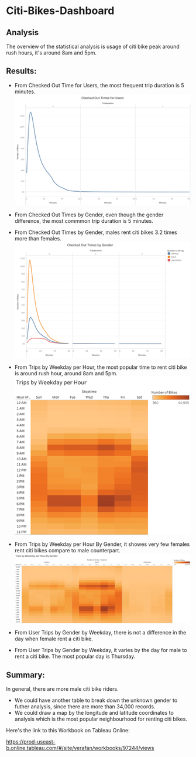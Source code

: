 # Citi-Bikes-Dashboard
## Analysis
The overview of the statistical analysis is usage of citi bike peak around rush hours, it's around 8am and 5pm.

## Results:
- From Checked Out Time for Users, the most frequent trip duration is 5 minutes.
![alt text](https://github.com/shuyaof/Citi-Bikes-Dashboard/blob/main/Resources/Checked%20Out%20Times%20for%20Users.png)

- From Checked Out Times by Gender, even though the gender difference, the most commmon trip duration is 5 minutes.
- From Checked Out Times by Gender, males rent citi bikes 3.2 times more than females.
![alt text](https://github.com/shuyaof/Citi-Bikes-Dashboard/blob/main/Resources/Checked%20Out%20Times%20by%20Gender.png)

- From Trips by Weekday per Hour, the most popular time to rent citi bike is around rush hour, around 8am and 5pm.
![alt text](https://github.com/shuyaof/Citi-Bikes-Dashboard/blob/main/Resources/Trips%20by%20Weekday%20per%20Hour.png)
- From Trips by Weekday per Hour By Gender, it showes very few females rent citi bikes compare to male counterpart.
![alt text](https://github.com/shuyaof/Citi-Bikes-Dashboard/blob/main/Resources/Trips%20by%20Weekday%20per%20Hour%20By%20Gender.png)
- From User Trips by Gender by Weekday, there is not a difference in the day when female rent a citi bike.
- From User Trips by Gender by Weekday, it varies by the day for male to rent a citi bike. The most popular day is Thursday.

## Summary:
In general, there are more male citi bike riders. 
- We could have another table to break down the unknown gender to futher analysis, since there are more than 34,000 records.
- We could draw a map by the longitude and latitude coordinates to analysis which is the most popular neighbourhood for renting citi bikes.

Here's the link to this Workbook on Tableau Online: 

https://prod-useast-b.online.tableau.com/#/site/verafan/workbooks/97244/views


